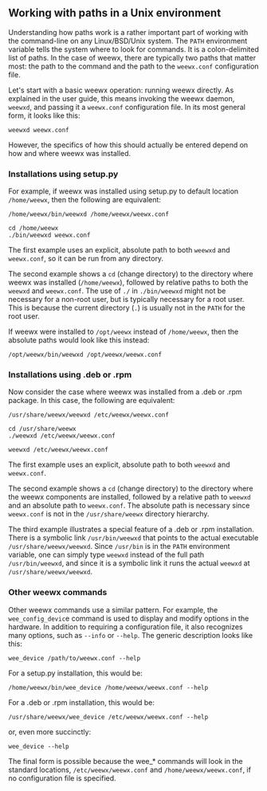 ## Working with paths in a Unix environment

Understanding how paths work is a rather important part of working with the command-line on any Linux/BSD/Unix system.  The `PATH` environment variable tells the system where to look for commands.  It is a colon-delimited list of paths.  In the case of weewx, there are typically two paths that matter most: the path to the command and the path to the `weewx.conf` configuration file.

Let's start with a basic weewx operation: running weewx directly.  As explained in the user guide, this means invoking the weewx daemon, `weewxd`, and passing it a `weewx.conf` configuration file.  In its most general form, it looks like this:

```
weewxd weewx.conf
```

However, the specifics of how this should actually be entered depend on how and where weewx was installed.

### Installations using setup.py

For example, if weewx was installed using setup.py to default location `/home/weewx`, then the following are equivalent:

```
/home/weewx/bin/weewxd /home/weewx/weewx.conf
```

```
cd /home/weewx
./bin/weewxd weewx.conf
```

The first example uses an explicit, absolute path to both `weewxd` and `weewx.conf`, so it can be run from any directory.

The second example shows a `cd` (change directory) to the directory where weewx was installed (`/home/weewx`), followed by relative paths to both the `weewxd` and `weewx.conf`.  The use of `./` in `./bin/weewxd` might not be necessary for a non-root user, but is typically necessary for a root user.  This is because the current directory (`.`) is usually not in the `PATH` for the root user.

If weewx were installed to `/opt/weewx` instead of `/home/weewx`, then the absolute paths would look like this instead:

```
/opt/weewx/bin/weewxd /opt/weewx/weewx.conf
```

### Installations using .deb or .rpm

Now consider the case where weewx was installed from a .deb or .rpm package.  In this case, the following are equivalent:

```
/usr/share/weewx/weewxd /etc/weewx/weewx.conf
```

```
cd /usr/share/weewx
./weewxd /etc/weewx/weewx.conf
```

```
weewxd /etc/weewx/weewx.conf
```

The first example uses an explicit, absolute path to both `weewxd` and `weewx.conf`.

The second example shows a `cd` (change directory) to the directory where the weewx components are installed, followed by a relative path to `weewxd` and an absolute path to `weewx.conf`.  The absolute path is necessary since `weewx.conf` is not in the `/usr/share/weewx` directory hierarchy.

The third example illustrates a special feature of a .deb or .rpm installation.  There is a symbolic link `/usr/bin/weewxd` that points to the actual executable `/usr/share/weewx/weewxd`.  Since `/usr/bin` is in the `PATH` environment variable, one can simply type `weewxd` instead of the full path `/usr/bin/weewxd`, and since it is a symbolic link it runs the actual `weewxd` at `/usr/share/weewx/weewxd`.  

### Other weewx commands

Other weewx commands use a similar pattern.  For example, the `wee_config_devic`e command is used to display and modify options in the hardware.  In addition to requiring a configuration file, it also recognizes many options, such as `--info` or `--help`.  The generic description looks like this:

```
wee_device /path/to/weewx.conf --help
```

For a setup.py installation, this would be:

```
/home/weewx/bin/wee_device /home/weewx/weewx.conf --help
```

For a .deb or .rpm installation, this would be:

```
/usr/share/weewx/wee_device /etc/weewx/weewx.conf --help
```

or, even more succinctly:

```
wee_device --help
```

The final form is possible because the wee_* commands will look in the standard locations, `/etc/weewx/weewx.conf` and `/home/weewx/weewx.conf`, if no configuration file is specified.